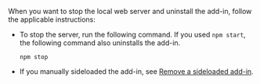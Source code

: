 When you want to stop the local web server and uninstall the add-in, follow the applicable instructions:

   - To stop the server, run the following command. If you used `npm start`, the following command also uninstalls the add-in.

     ```command&nbsp;line
     npm stop
     ```

   - If you manually sideloaded the add-in, see [Remove a sideloaded add-in](../testing/sideload-office-add-ins-for-testing.md#remove-a-sideloaded-add-in).